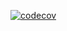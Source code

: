 [![codecov](https://codecov.io/gh/{{REPOSITORY}}/branch/main/graph/badge.svg)](https://codecov.io/gh/{{REPOSITORY}})